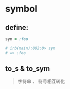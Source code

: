 # symbol

## define:
```rb
sym = :foo

# irb(main):002:0> sym
# => :foo
```

## to_s & to_sym
> 字符串 、 符号相互转化
